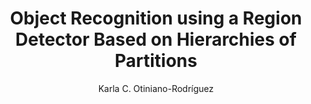 ---
paperId: 45
author: Karla C. Otiniano-Rodríguez
publicationauthor: Otiniano-Rodríguez, K. C.
title: Object Recognition using a Region Detector Based on Hierarchies of Partitions
pdf: Poster_Otiniano-Rodriguez_Karla.pdf
poster: --
alt: --
type: Poster
topic: Computer Vision
link: https://research.latinxinai.org/papers/neurips/2019/pdf/Poster_Otiniano-Rodriguez_Karla.pdf
conference: neurips
year: 2019
tags: neurips-2019
location: Vancouver, Canada
---